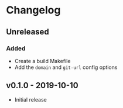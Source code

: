 # Changelog
## Unreleased
### Added

- Create a build Makefile
- Add the `domain` and `git-url` config options

## v0.1.0 - 2019-10-10

- Initial release
